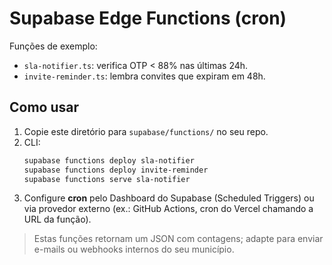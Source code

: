 # Supabase Edge Functions (cron)

Funções de exemplo:
- `sla-notifier.ts`: verifica OTP < 88% nas últimas 24h.
- `invite-reminder.ts`: lembra convites que expiram em 48h.

## Como usar
1. Copie este diretório para `supabase/functions/` no seu repo.
2. CLI:
   ```bash
   supabase functions deploy sla-notifier
   supabase functions deploy invite-reminder
   supabase functions serve sla-notifier
   ```
3. Configure **cron** pelo Dashboard do Supabase (Scheduled Triggers) ou via provedor externo (ex.: GitHub Actions, cron do Vercel chamando a URL da função).

> Estas funções retornam um JSON com contagens; adapte para enviar e-mails ou webhooks internos do seu município.
